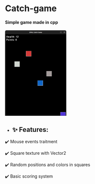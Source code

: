 <h1> Catch-game </h1>
<h4> Simple game made in cpp </h4>
<img style="margin: auto" src="catch-game.png" width="40%" height="40%">

<ul><li><h2>✨ Features:</h2></li></ul>
<p> ✔️ Mouse events traitment </p>
<p> ✔️ Square texture with Vector2<T> </p>
<p> ✔️ Random positions and colors in squares </p>
<p> ✔️ Basic scoring system </p>
